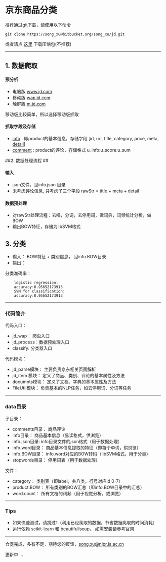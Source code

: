 # 京东商品分类 #
推荐通过git下载，请使用以下命令

    git clone https://song_xu@bitbucket.org/song_xu/jd.git

或者请点 [这里](https://bitbucket.org/song_xu/jd/get/cf4525b7bce3.zip) 下载压缩包(不推荐)

-------

## 1. 数据爬取 ##
#### 预分析 ####

* 电脑版 www.jd.com
* 移动版 [wap.jd.com](http://wap.jd.com/)
* 触屏版 [m.jd.com](http://m.jd.com)

移动版比较简单，所以选择移动版抓取
#### 抓取字段及存储 ####

* [info](http://wap.jd.com/product/1227234.html) :  即product的基本信息，存储字段 [id, url, title, category, price, meta, [detail](http://wap.jd.com/detail/1227234.html)]
* [comment](http://wap.jd.com/comments/1227234.html)   :   product的评论，存储格式  u_info:u_score:u_sum



##2. 数据处理流程 ##

#### 输入 ####
* json文件，见info.json 目录
* 未考虑评论信息, 只考虑了三个字段	rawStr = title + meta + detail

#### 数据预处理 ####
* 对rawStr处理流程：去噪，分词，去停用词，做词典，词频统计分析，做BOW
* 输出BOW特征，存储为libSVM格式

## 3. 分类 ##
* 输入： BOW特征 + 类别信息， 见info.BOW目录
* 输出： 

分类准确率：

        logistic regression:
        accuracy:0.95652173913
        SVM for classification:
        accuracy:0.95652173913

-------

### 代码简介 ###

代码入口：

* jd_wap：    爬虫入口
* jd_process：数据预处理入口
* classify:   分类器入口


代码模块：

* jd_parse模块： 主要负责京东相关页面解析
* jd_item 模块： 定义了商品、类别、评论的基本属性及方法
* documnts模块： 定义了文档、字典的基本属性及方法
* FileUtil模块： 负责基本的NLP任务，如去停用词、分词等任务

-------


### data目录 ###
子目录：

* comments目录： 商品评论
* info目录：     商品基本信息（易读格式，供浏览）
* info.json目录:     info目录文件的json格式（用于数据处理）
* info.word目录：      商品基本信息提取的特征（即每个单词，供浏览）
* info.BOW目录：       info.word对应的BOW转码（libSVM格式，用于分类）
* stopwords目录： 停用词表（用于数据处理）

文件：

* category：      类别表（即label，共八类，行号对应id 0-7）
* product.BOW：     所有类别的BOW汇总（即info.BOW目录中的汇总）
* word.count：      所有文档的词频（用于视觉分析，或浏览）

-------

### Tips ###

* 如果快速测试，请跳过1（利用已经爬取的数据，节省数据爬取的时间消耗）
* 运行依赖 scikit-learn 和 beautifullsoup， 如需安装请参考官网


-------

仓促完成，多有不足，期待您的反馈，song.xu@nlpr.ia.ac.cn

更新中 ...
